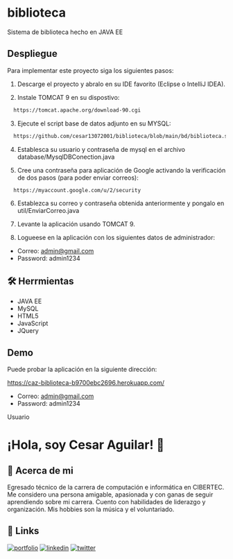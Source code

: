 # biblioteca
Sistema de biblioteca hecho en JAVA EE

## Despliegue

Para implementar este proyecto siga los siguientes pasos:

  1. Descarge el proyecto y abralo en su IDE favorito (Eclipse o IntelliJ IDEA).  

  2. Instale TOMCAT 9 en su dispostivo: 
```bash
  https://tomcat.apache.org/download-90.cgi
```
  
  3. Ejecute el script base de datos adjunto en su MYSQL: 
```bash
  https://github.com/cesar13072001/biblioteca/blob/main/bd/biblioteca.sql
```
  4. Establesca su usuario y contraseña  de mysql en el archivo database/MysqlDBConection.java

  5. Cree una contraseña para aplicación de Google activando la verificación de dos pasos (para poder enviar correos):
```bash
  https://myaccount.google.com/u/2/security
```
  6. Establezca su correo y contraseña obtenida anteriormente y pongalo en util/EnviarCorreo.java
  7. Levante la aplicación usando TOMCAT 9.
     
  11. Logueese en la aplicación con los siguientes datos de administrador:
  - Correo: admin@gmail.com
  - Password: admin1234

## 🛠 Herrmientas
- JAVA EE
- MySQL
- HTML5
- JavaScript
- JQuery


## Demo
Puede probar la aplicación en la siguiente dirección:

https://caz-biblioteca-b9700ebc2696.herokuapp.com/

- Correo: admin@gmail.com
- Password: admin1234

Usuario

# ¡Hola, soy Cesar Aguilar! 👋


## 🚀 Acerca de mi
Egresado técnico de la carrera de computación e informática en CIBERTEC. Me considero una persona amigable, apasionada y con ganas de seguir aprendiendo sobre mi carrera. Cuento con habilidades de liderazgo y organización. Mis hobbies son la música y el voluntariado.


## 🔗 Links
[![portfolio](https://img.shields.io/badge/my_portfolio-000?style=for-the-badge&logo=ko-fi&logoColor=white)](https://cesar13072001.github.io/portafolio/)
[![linkedin](https://img.shields.io/badge/linkedin-0A66C2?style=for-the-badge&logo=linkedin&logoColor=white)](https://www.linkedin.com/in/cesar13072001/)
[![twitter](https://img.shields.io/badge/twitter-1DA1F2?style=for-the-badge&logo=twitter&logoColor=white)](https://twitter.com/cesar13072001)
